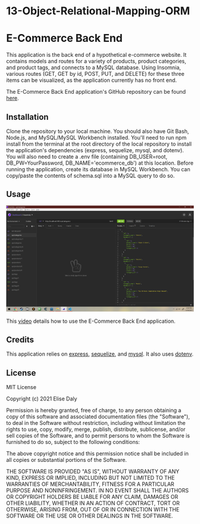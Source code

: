 # 13-Object-Relational-Mapping-ORM
# E-Commerce Back End

This application is the back end of a hypothetical e-commerce website. It contains models and routes for a variety of products, product categories, and product tags, and connects to a MySQL database. Using Insomnia, various routes (GET, GET by id, POST, PUT, and DELETE) for these three items can be visualized, as the application currently has no front end.

The E-Commerce Back End application's GitHub repository can be found [here](https://github.com/elisesamanthadaly/13-Object-Relational-Mapping-ORM).


## Installation
Clone the repository to your local machine. You should also have Git Bash, Node.js, and MySQL/MySQL Workbench installed. You'll need to run npm install from the terminal at the root directory of the local repository to install the application's dependencies (express, sequelize, mysql, and dotenv). You will also need to create a .env file (containing DB_USER=root, DB_PW=YourPassword, DB_NAME='ecommerce_db') at this location. Before running the application, create its database in MySQL Workbench. You can copy/paste the contents of schema.sql into a MySQL query to do so.


## Usage

![No front end](./screenshot.png)

This [video](https://drive.google.com/file/d/1JxEPnB8SXjvzFUsH2WfBxt8vNjX_ihE0/view) details how to use the E-Commerce Back End application.


## Credits

This application relies on [express](https://www.npmjs.com/package/express), [sequelize](https://www.npmjs.com/package/sequelize), and [mysql](https://www.npmjs.com/package/mysql). It also uses [dotenv](https://www.npmjs.com/package/dotenv).


## License

MIT License

Copyright (c) 2021 Elise Daly

Permission is hereby granted, free of charge, to any person obtaining a copy
of this software and associated documentation files (the "Software"), to deal
in the Software without restriction, including without limitation the rights
to use, copy, modify, merge, publish, distribute, sublicense, and/or sell
copies of the Software, and to permit persons to whom the Software is
furnished to do so, subject to the following conditions:

The above copyright notice and this permission notice shall be included in all
copies or substantial portions of the Software.

THE SOFTWARE IS PROVIDED "AS IS", WITHOUT WARRANTY OF ANY KIND, EXPRESS OR
IMPLIED, INCLUDING BUT NOT LIMITED TO THE WARRANTIES OF MERCHANTABILITY,
FITNESS FOR A PARTICULAR PURPOSE AND NONINFRINGEMENT. IN NO EVENT SHALL THE
AUTHORS OR COPYRIGHT HOLDERS BE LIABLE FOR ANY CLAIM, DAMAGES OR OTHER
LIABILITY, WHETHER IN AN ACTION OF CONTRACT, TORT OR OTHERWISE, ARISING FROM,
OUT OF OR IN CONNECTION WITH THE SOFTWARE OR THE USE OR OTHER DEALINGS IN THE
SOFTWARE.